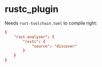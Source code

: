 # rustc_plugin

Needs `rust-toolchain.toml` to compile right:

```toml
{
    "rust-analyzer": {
        "rustc": {
            "source": "discover"
        }
    }
}
```
